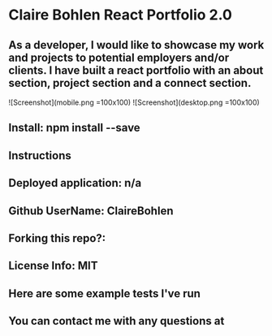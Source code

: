 
# Claire Bohlen React Portfolio 2.0

## As a developer, I would like to showcase my work and projects to potential employers and/or clients. I have built a react portfolio with an about section, project section and a connect section.

![Screenshot](mobile.png =100x100)
![Screenshot](desktop.png =100x100)

## Install: npm install --save

## Instructions 

## Deployed application: n/a

## Github UserName: ClaireBohlen

## Forking this repo?: 
       
## License Info: MIT
        
## Here are some example tests I've run 
        
## You can contact me with any questions at 